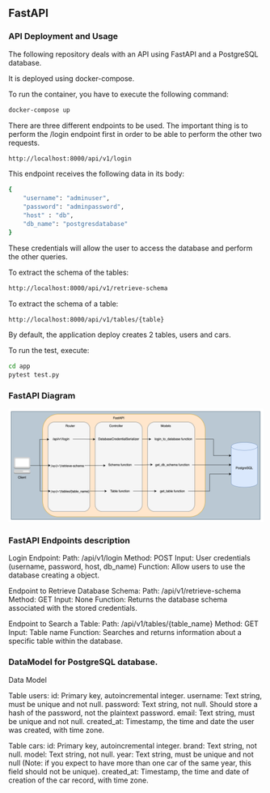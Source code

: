 ## FastAPI

### API Deployment and Usage

The following repository deals with an API using FastAPI and a PostgreSQL database.

It is deployed using docker-compose.

To run the container, you have to execute the following command:

```bash 
docker-compose up
```

There are three different endpoints to be used.
The important thing is to perform the /login endpoint first in order to be able to perform the other two requests.

```bash
http://localhost:8000/api/v1/login
```

This endpoint receives the following data in its body:

```bash 
{
    "username": "adminuser",
    "password": "adminpassword",
    "host" : "db",
    "db_name": "postgresdatabase"
}
```

These credentials will allow the user to access the database and perform the other queries.

To extract the schema of the tables:
```bash
http://localhost:8000/api/v1/retrieve-schema
```


To extract the schema of a table:
```bash
http://localhost:8000/api/v1/tables/{table}
```
By default, the application deploy creates 2 tables, users and cars.

To run the test, execute:
```bash
cd app
pytest test.py
```

### FastAPI Diagram

![Alt text](api_diagram.png)


### FastAPI Endpoints description

Login Endpoint:
Path: /api/v1/login
Method: POST
Input: User credentials (username, password, host, db_name)
Function: Allow users to use the database creating a object.

Endpoint to Retrieve Database Schema:
Path: /api/v1/retrieve-schema
Method: GET
Input: None
Function: Returns the database schema associated with the stored credentials.

Endpoint to Search a Table:
Path: /api/v1/tables/{table_name}
Method: GET
Input: Table name
Function: Searches and returns information about a specific table within the database.


### DataModel for PostgreSQL database.

Data Model

Table users:
id: Primary key, autoincremental integer.
username: Text string, must be unique and not null.
password: Text string, not null. Should store a hash of the password, not the plaintext password.
email: Text string, must be unique and not null.
created_at: Timestamp, the time and date the user was created, with time zone.

Table cars:
id: Primary key, autoincremental integer.
brand: Text string, not null.
model: Text string, not null.
year: Text string, must be unique and not null (Note: if you expect to have more than one car of the same year, this field should not be unique).
created_at: Timestamp, the time and date of creation of the car record, with time zone.